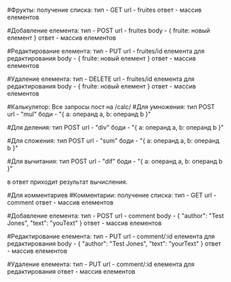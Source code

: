 #Фрукты:
получение списка:
тип - GET
url - fruites
ответ - массив елементов

#Добавление елемента:
тип - POST
url - fruites
body - {
    fruite: новый елемент
}
ответ - массив елементов

#Редактирование елемента:
тип - PUT
url - fruites/id елемента для редактирования
body - {
    fruite: новый елемент
}
ответ - массив елементов

#Удаление елемента:
тип - DELETE
url - fruites/id елемента для редактирования
body - {
    fruite: новый елемент
}
ответ - массив елементов



#Калькулятор:
Все запросы пост на /calc/
#Для умножения:
тип POST
url - "mul"
боди - "{
    a: операнд а,
    b: операнд b
}"

#Для деления:
тип POST
url - "div"
боди - "{
    a: операнд а,
    b: операнд b
}"

#Для сложения:
тип POST
url - "sum"
боди - "{
    a: операнд а,
    b: операнд b
}"

#Для вычитания:
тип POST
url - "dif"
боди - "{
    a: операнд а,
    b: операнд b
}"

в ответ приходит результат вычисления.

#Для комментариев
#Комментарии:
получение списка:
тип - GET
url - comment
ответ - массив елементов

#Добавление елемента:
тип - POST
url - comment
body - {
    "author": "Test Jones",
    "text": "youText"
}
ответ - массив елементов

#Редактирование елемента:
тип - PUT
url - comment/:id елемента для редактирования
body - {
    "author": "Test Jones",
    "text": "yourText"
}
ответ - массив елементов

#Удаление елемента:
тип - PUT
url - comment/:id елемента для редактирования
ответ - массив елементов

